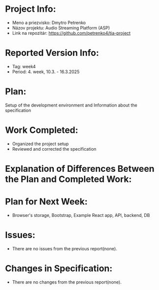 # Project Info:
- Meno a priezvisko: Dmytro Petrenko
- Názov projektu: Audio Streaming Platform (ASP)
- Link na repozitár:  https://github.com/petrenko4/tia-project  <!-- Link na Váš GitHub repozitár -->

# Reported Version Info:  
<!-- Upraviť podľa aktuálneho týždňa, reporty začínajú 4. týždeň semestra. Upraviť aj názov reportu. -->
- Tag: week4                        
- Period: 4. week, 10.3. - 16.3.2025 

# Plan:
<!-- Skopírovať z predchádzajúceho reportu časť "Plán na ďalší týždeň" resp. pre prvý report z plánu zo špecifikácie -->
Setup of the development environment and Information about the specification

# Work Completed:
<!-- Ku každému bodu je nutné priradiť číslo commitu, ktorý ho implementuje - samostatný commit pre každý bod! -->
- Organized the project setup
- Reviewed and corrected the specification

# Explanation of Differences Between the Plan and Completed Work:
<!-- Zdôvodniť nedokončenie všetkých bodov z plánu (napr. choroba, iné nečakané povinnosti, ...), ale aj predbehnutie plánu -->

# Plan for Next Week:
<!-- Skombinovať plán zo špecifikácie spolu s potenciálnym oneskorením / predbehnutím plánu v minulých týždňoch -->
- Browser's storage, Bootstrap, Example React app, API, backend, DB

# Issues:
<!-- Popísať akékoľvek problémy, s ktorými ste sa stretli. Ak neboli žiadne, explicitne to uveďte. -->
- There are no issues from the previous report(none).

# Changes in Specification:
<!-- Popísať akékoľvek zmeny v špecifikácii, spolu s ich odôvodnením (netreba uvádzať iba zmeny v časovom pláne, nakoľko tie popisujete v predchádzajúcich bodoch). Cvičiaci má právo posúdiť vhodnosť týchto zmien a zaslať k nim spätnú väzbu na zapracovanie. Ak neboli žiadne zmeny, explicitne to uveďte. -->
- There are no changes from the previous report(none).
 

